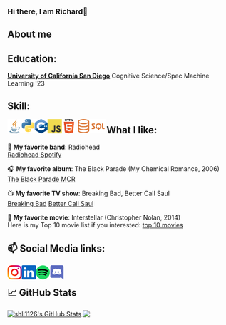 ### Hi there, I am Richard👋


About me 
----

Education:
-----
[**University of California San Diego**][ur] Cognitive Science/Spec Machine Learning '23  


[ur]: https://ucsd.edu/


Skill:
-----

<a href="https://www.java.com/en/">
    <img height="32" align="left" alt="java" src="img/icons/java.png" />
</a>

<a href="https://www.python.org/">
    <img height="32" align="left" alt="python" src="img/icons/python.png" />
</a>

<a href="https://isocpp.org/">
    <img height="32" align="left" alt="cpp" src="img/icons/cpp.png" />
</a>

<a href="https://www.javascript.com/">
    <img height="32" align="left" alt="javascript" src="img/icons/javascript.png" />
</a>

<a href="https://en.wikipedia.org/wiki/HTML">
    <img height="32" align="left" alt="html" src="img/icons/html.png" />
</a>

<a href="https://en.wikipedia.org/wiki/SQL/">
    <img height="32" align="left" alt="sql" src="img/icons/sql.png" />
</a>




What I like:
-----
:musical_note: **My favorite band**: Radiohead
<br>
<a href="https://open.spotify.com/artist/4Z8W4fKeB5YxbusRsdQVPb">Radiohead Spotify</a>


:headphones: **My favorite album**: The Black Parade (My Chemical Romance, 2006)
<br>
<a href="https://open.spotify.com/album/0FZK97MXMm5mUQ8mtudjuK">The Black Parade MCR</a>


:tv: **My favorite TV show**: Breaking Bad, Better Call Saul
<br>
<a href="https://www.imdb.com/title/tt0903747/">Breaking Bad</a>
<a href="https://www.imdb.com/title/tt3032476/">Better Call Saul</a>

:movie_camera: **My favorite movie**: Interstellar (Christopher Nolan, 2014)
<br>
Here is my Top 10 movie list if you interested:
<a href="https://www.douban.com/doulist/152247852/?dt_dapp=1">top 10 movies</a>


## 📫 Social Media links: 
<a href="https://instagram.com/shli_rili?igshid=YmMyMTA2M2Y=">
    <img height="32" align="left" alt="Instagram" src="img/icons/instagram.png" />
</a>

<a href="https://www.linkedin.com/in/shaolong-li-0b067a224/">
    <img height="32" align="left" alt="LinkedIn" src="img/icons/linkedin.png" />
</a>

<a href="https://open.spotify.com/user/epydajeacbzx3j99t1m064r08?si=e598ab36e99543bd">
    <img height="32" align="left" alt="Instagram" src="img/icons/spotify.png" />
</a>

<a href="https://discordapp.com/users/728440690765463554">
    <img height="32" align="left" alt="Instagram" src="img/icons/discord.png" />
</a>

<br />

## &#x1f4c8; GitHub Stats

<a href="https://github.com/shli1126/shli1126">
  <img align="center" src="https://github-readme-stats.vercel.app/api?username=shli1126&show_icons=true&line_height=27&count_private=true&title_color=ffffff&text_color=c9cacc&icon_color=2bbc8a&bg_color=1d1f21" alt="shli1126's GitHub Stats" />
</a>

<a href="https://github.com/shli1126/shli1126">
  <img align="center" src="https://github-readme-stats.vercel.app/api/top-langs/?username=shli1126&hide=java,html,tex&title_color=ffffff&text_color=c9cacc&icon_color=2bbc8a&bg_color=1d1f21&langs_count=3" />
</a>
